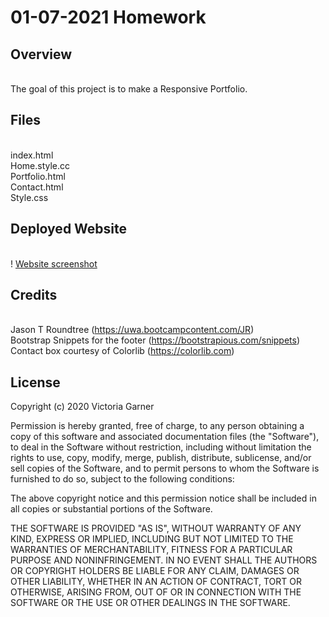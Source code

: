 # 01-07-2021 Homework

  ## Overview
  \
  The goal of this project is to make a Responsive Portfolio. 
  
  
   ## Files
   \
   index.html\
   Home.style.cc\
   Portfolio.html\
   Contact.html\
   Style.css
   
   
   ## Deployed Website
   \
   ! [Website screenshot](https://github.com/MsMischief/01-07-2021-Homework/blob/main/Assets/Portfolio%20Main.PNG?raw=true)
   
   
   ## Credits
   \
  Jason T Roundtree (https://uwa.bootcampcontent.com/JR) \
  Bootstrap Snippets for the footer (https://bootstrapious.com/snippets) \
  Contact box courtesy of Colorlib (https://colorlib.com)


  
  ## License
 
Copyright (c) 2020 Victoria Garner

Permission is hereby granted, free of charge, to any person obtaining a copy
of this software and associated documentation files (the "Software"), to deal
in the Software without restriction, including without limitation the rights
to use, copy, modify, merge, publish, distribute, sublicense, and/or sell
copies of the Software, and to permit persons to whom the Software is
furnished to do so, subject to the following conditions:

The above copyright notice and this permission notice shall be included in all
copies or substantial portions of the Software.

THE SOFTWARE IS PROVIDED "AS IS", WITHOUT WARRANTY OF ANY KIND, EXPRESS OR
IMPLIED, INCLUDING BUT NOT LIMITED TO THE WARRANTIES OF MERCHANTABILITY,
FITNESS FOR A PARTICULAR PURPOSE AND NONINFRINGEMENT. IN NO EVENT SHALL THE
AUTHORS OR COPYRIGHT HOLDERS BE LIABLE FOR ANY CLAIM, DAMAGES OR OTHER
LIABILITY, WHETHER IN AN ACTION OF CONTRACT, TORT OR OTHERWISE, ARISING FROM,
OUT OF OR IN CONNECTION WITH THE SOFTWARE OR THE USE OR OTHER DEALINGS IN THE
SOFTWARE.
  
  
  

